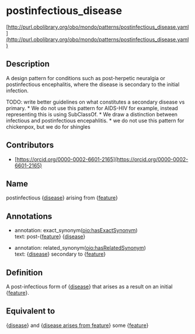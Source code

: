# postinfectious_disease 

[http://purl.obolibrary.org/obo/mondo/patterns/postinfectious_disease.yaml](http://purl.obolibrary.org/obo/mondo/patterns/postinfectious_disease.yaml)
## Description 

A design pattern for conditions such as post-herpetic neuralgia or postinfectious encephalitis, where the disease is secondary to the initial infection.

TODO: write better guidelines on what constitutes a secondary disease vs primary. * We do not use this pattern for AIDS-HIV for example, instead representing this is using SubClassOf. * We draw a distinction between infectious and postinfectious encepahlitis. * we do not use this pattern for chickenpox, but we do for shingles 
## Contributors 
* [https://orcid.org/0000-0002-6601-2165](https://orcid.org/0000-0002-6601-2165) 
## Name 

postinfectious {[disease](http://purl.obolibrary.org/obo/NCBITaxon_1)} arising from {[feature](http://purl.obolibrary.org/obo/MONDO_0005550)}

## Annotations 

* annotation: exact_synonym\([oio:hasExactSynonym](http://purl.obolibrary.org/obo/oio_hasExactSynonym)\)  
text: post-{[feature](http://purl.obolibrary.org/obo/MONDO_0005550)} {[disease](http://purl.obolibrary.org/obo/NCBITaxon_1)}

* annotation: related_synonym\([oio:hasRelatedSynonym](http://purl.obolibrary.org/obo/oio_hasRelatedSynonym)\)  
text: {[disease](http://purl.obolibrary.org/obo/NCBITaxon_1)} secondary to {[feature](http://purl.obolibrary.org/obo/MONDO_0005550)}

## Definition 

A post-infectious form of {[disease](http://purl.obolibrary.org/obo/NCBITaxon_1)} that arises as a result on an initial {[feature](http://purl.obolibrary.org/obo/MONDO_0005550)}.

## Equivalent to 

{[disease](http://purl.obolibrary.org/obo/NCBITaxon_1)} and {[disease arises from feature](http://purl.obolibrary.org/obo/RO_0004022)} some {[feature](http://purl.obolibrary.org/obo/MONDO_0005550)}

